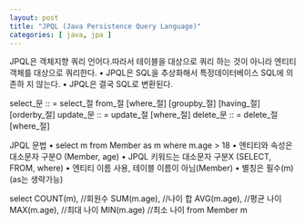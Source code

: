 ```yaml
---
layout: post
title: "JPQL (Java Persistence Query Language)"
categories: [ java, jpa ]
---
```


JPQL은 객체지향 쿼리 언어다.따라서 테이블을 대상으로 쿼리
하는 것이 아니라 엔티티 객체를 대상으로 쿼리한다.
• JPQL은 SQL을 추상화해서 특정데이터베이스 SQL에 의존하
지 않는다.
• JPQL은 결국 SQL로 변환된다.

select_문 :: =
select_절
from_절
[where_절]
[groupby_절]
[having_절]
[orderby_절]
update_문 :: = update_절 [where_절]
delete_문 :: = delete_절 [where_절]

JPQL 문법
• select m from Member as m where m.age > 18
• 엔티티와 속성은 대소문자 구분O (Member, age)
• JPQL 키워드는 대소문자 구분X (SELECT, FROM, where)
• 엔티티 이름 사용, 테이블 이름이 아님(Member)
• 별칭은 필수(m) (as는 생략가능)


select
COUNT(m), //회원수
SUM(m.age), //나이 합
AVG(m.age), //평균 나이
MAX(m.age), //최대 나이
MIN(m.age) //최소 나이
from Member m